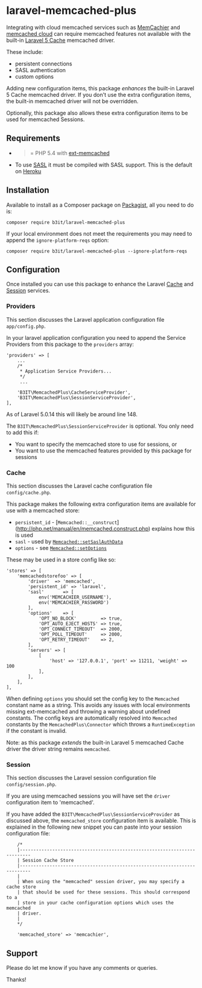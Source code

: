 # laravel-memcached-plus

Integrating with cloud memcached services such as [MemCachier](https://www.memcachier.com/) and
[memcached cloud](https://redislabs.com/memcached-cloud) can require memcached features not available
with the built-in [Laravel 5 Cache](http://laravel.com/docs/5.0/cache) memcached driver.

These include:

* persistent connections
* SASL authentication 
* custom options

Adding new configuration items, this package _enhances_ the built-in Laravel 5 Cache memcached driver.
If you don't use the extra configuration items, the built-in memcached driver will not be overridden.

Optionally, this package also allows these extra configuration items to be used for memcached
Sessions.

## Requirements

* >= PHP 5.4 with [ext-memcached](http://php.net/manual/en/book.memcached.php)
* To use [SASL](http://docs.php.net/manual/en/memcached.setsaslauthdata.php) it must be compiled with
SASL support. This is the default on [Heroku](https://devcenter.heroku.com/articles/php-support)

## Installation

Available to install as a Composer package on
[Packagist](https://packagist.org/packages/b3it/laravel-memcached-plus), all you need to do is:

`composer require b3it/laravel-memcached-plus`

If your local environment does not meet the requirements you may need to append the
`ignore-platform-reqs` option:

`composer require b3it/laravel-memcached-plus --ignore-platform-reqs`

## Configuration

Once installed you can use this package to enhance the Laravel
[Cache](http://laravel.com/docs/5.0/cache) and [Session](http://laravel.com/docs/5.0/session)
services.

### Providers

This section discusses the Laravel application configuration file `app/config.php`.

In your laravel application configuration you need to append the Service Providers
from this package to the `providers` array:

```
'providers' => [
    ...
    /*
     * Application Service Providers...
     */
     ...

    'B3IT\MemcachedPlus\CacheServiceProvider',
    'B3IT\MemcachedPlus\SessionServiceProvider',
],
```

As of Laravel 5.0.14 this will likely be around line 148.

The `B3IT\MemcachedPlus\SessionServiceProvider` is optional. You only need to add this if:

* You want to specify the memcached store to use for sessions, or
* You want to use the memcached features provided by this package for sessions

### Cache

This section discusses the Laravel cache configuration file `config/cache.php`.

This package makes the following extra configuration items are available for use with a memcached store:

* `persistent_id` - [`Memcached::__construct`] (http://php.net/manual/en/memcached.construct.php)
explains how this is used
* `sasl` - used by [`Memcached::setSaslAuthData`](http://php.net/manual/en/memcached.setsaslauthdata.php)
* `options` - see [`Memcached::setOptions`](http://php.net/manual/en/memcached.setoptions.php)

These may be used in a store config like so:

```
'stores' => [
    'memcachedstorefoo' => [
        'driver'  => 'memcached',
        'persistent_id' => 'laravel',
        'sasl'       => [
            env('MEMCACHIER_USERNAME'),
            env('MEMCACHIER_PASSWORD')
        ],
        'options'    => [
            'OPT_NO_BLOCK'         => true,
            'OPT_AUTO_EJECT_HOSTS' => true,
            'OPT_CONNECT_TIMEOUT'  => 2000,
            'OPT_POLL_TIMEOUT'     => 2000,
            'OPT_RETRY_TIMEOUT'    => 2,
        ],
        'servers' => [
            [
                'host' => '127.0.0.1', 'port' => 11211, 'weight' => 100
            ],
        ],
    ],
],
```

When defining `options` you should set the config key to the `Memcached` constant name as a string.
This avoids any issues with local environments missing ext-memcached and throwing a warning about
undefined constants. The config keys are automatically resolved into `Memcached` constants by the
`MemcachedPlus\Connector` which throws a `RuntimeException` if the constant is invalid.

Note: as this package _extends_ the built-in Laravel 5 memcached Cache driver the driver string
remains `memcached`.

### Session

This section discusses the Laravel session configuration file `config/session.php`.

If you are using memcached sessions you will have set the `driver` configuration item to 'memcached'.

If you have added the `B3IT\MemcachedPlus\SessionServiceProvider` as discussed above, the
`memcached_store` configuration item is available. This is explained in the following new snippet
you can paste into your session configuration file:

```
    /*
    |--------------------------------------------------------------------------
    | Session Cache Store
    |--------------------------------------------------------------------------
    |
    | When using the "memcached" session driver, you may specify a cache store
    | that should be used for these sessions. This should correspond to a
    | store in your cache configuration options which uses the memcached
    | driver.
    |
    */

    'memcached_store' => 'memcachier',
```

## Support

Please do let me know if you have any comments or queries.

Thanks!
